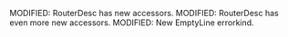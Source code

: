 MODIFIED: RouterDesc has new accessors.
MODIFIED: RouterDesc has even more new accessors.
MODIFIED: New EmptyLine errorkind.
